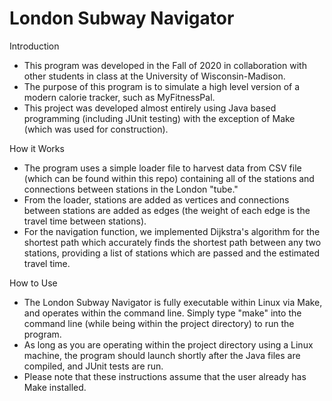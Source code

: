 # London Subway Navigator

Introduction
 - This program was developed in the Fall of 2020 in collaboration with other students in class at the University of Wisconsin-Madison.
 - The purpose of this program is to simulate a high level version of a modern calorie tracker, such as MyFitnessPal.
 - This project was developed almost entirely using Java based programming (including JUnit testing) with the exception of Make (which was used for construction).
 
How it Works
 - The program uses a simple loader file to harvest data from CSV file (which can be found within this repo) containing all of the stations and connections between stations in the London "tube."
 - From the loader, stations are added as vertices and connections between stations are added as edges (the weight of each edge is the travel time between stations).
 - For the navigation function, we implemented Dijkstra's algorithm for the shortest path which accurately finds the shortest path between any two stations, providing a list of stations which are passed and the estimated travel time.

How to Use
 - The London Subway Navigator is fully executable within Linux via Make, and operates within the command line. Simply type "make" into the command line (while being within the project directory) to run the program.
 - As long as you are operating within the project directory using a Linux machine, the program should launch shortly after the Java files are compiled, and JUnit tests are run.
 - Please note that these instructions assume that the user already has Make installed.

 
